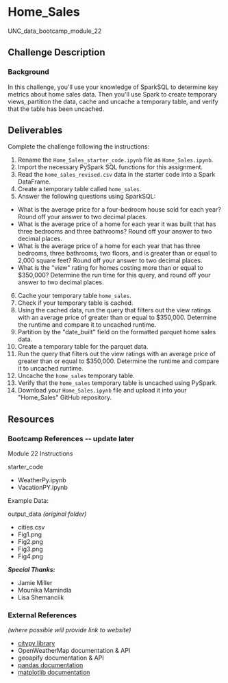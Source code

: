 # Home_Sales
UNC_data_bootcamp_module_22

## Challenge Description
### Background
In this challenge, you'll use your knowledge of SparkSQL to determine key metrics about home sales data. Then you'll use Spark to create temporary views, partition the data, cache and uncache a temporary table, and verify that the table has been uncached.


## Deliverables
Complete the challenge following the instructions:
1) Rename the `Home_Sales_starter_code.ipynb` file as `Home_Sales.ipynb`.
2) Import the necessary PySpark SQL functions for this assignment.
3) Read the `home_sales_revised.csv` data in the starter code into a Spark DataFrame.
4) Create a temporary table called `home_sales`.
5) Answer the following questions using SparkSQL:
  * What is the average price for a four-bedroom house sold for each year? Round off your answer to two decimal places.
  * What is the average price of a home for each year it was built that has three bedrooms and three bathrooms? Round off your answer to two decimal places.
  * What is the average price of a home for each year that has three bedrooms, three bathrooms, two floors, and is greater than or equal to 2,000 square feet? Round off your answer to two decimal places.
  * What is the "view" rating for homes costing more than or equal to $350,000? Determine the run time for this query, and round off your answer to two decimal places.
6) Cache your temporary table `home_sales`.
7) Check if your temporary table is cached.
8) Using the cached data, run the query that filters out the view ratings with an average price of greater than or equal to $350,000. Determine the runtime and compare it to uncached runtime.
9) Partition by the "date_built" field on the formatted parquet home sales data.
10) Create a temporary table for the parquet data.
11) Run the query that filters out the view ratings with an average price of greater than or equal to $350,000. Determine the runtime and compare it to uncached runtime.
12) Uncache the `home_sales` temporary table.
13) Verify that the `home_sales` temporary table is uncached using PySpark.
14) Download your `Home_Sales.ipynb` file and upload it into your "Home_Sales" GitHub repository.



## Resources
### Bootcamp References -- update later
Module 22 Instructions

starter_code
* WeatherPy.ipynb
* VacationPY.ipynb

Example Data:

output_data _(original folder)_
* cities.csv
* Fig1.png
* Fig2.png
* Fig3.png
* Fig4.png

***Special Thanks:***
* Jamie Miller
* Mounika Mamindla
* Lisa Shemanciik

### External References
_(where possible will provide link to website)_
* [citypy library](https://github.com/wingchen/citipy)
* OpenWeatherMap documentation & API
* geoapify documentation & API
* [pandas documentation](https://pandas.pydata.org/docs/reference/general_functions.html)
* [matplotlib documentation](https://matplotlib.org/stable/index.html)

